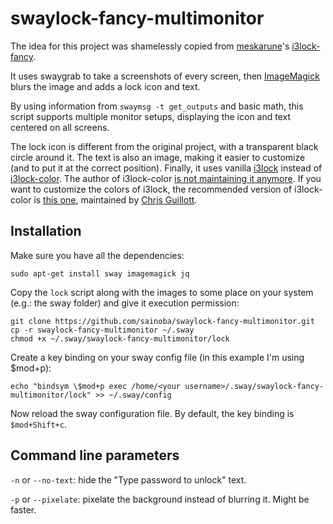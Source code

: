 # swaylock-fancy-multimonitor
The idea for this project was shamelessly copied from [meskarune](https://github.com/meskarune)'s [i3lock-fancy](https://github.com/meskarune/i3lock-fancy).

It uses swaygrab to take a screenshots of every screen, then [ImageMagick](http://www.imagemagick.org/) blurs the image and adds a lock icon and text.

By using information from `swaymsg -t get_outputs` and basic math, this script supports multiple monitor setups, displaying the icon and text centered on all screens.

The lock icon is different from the original project, with a transparent black circle around it. The text is also an image, making it easier to customize (and to put it at the correct position). Finally, it uses vanilla [i3lock](https://github.com/i3/i3lock) instead of [i3lock-color](https://github.com/eBrnd/i3lock-color). The author of i3lock-color [is not maintaining it anymore](https://github.com/eBrnd/i3lock-color/issues/6). If you want to customize the colors of i3lock, the recommended version of i3lock-color is [this one](https://github.com/Arcaena/i3lock-color), maintained by [Chris Guillott](https://github.com/Arcaena).

## Installation
Make sure you have all the dependencies:

```
sudo apt-get install sway imagemagick jq
```

Copy the `lock` script along with the images to some place on your system (e.g.: the sway folder) and give it execution permission:

```
git clone https://github.com/sainoba/swaylock-fancy-multimonitor.git
cp -r swaylock-fancy-multimonitor ~/.sway
chmod +x ~/.sway/swaylock-fancy-multimonitor/lock
```

Create a key binding on your sway config file (in this example I'm using $mod+p):

```
echo "bindsym \$mod+p exec /home/<your username>/.sway/swaylock-fancy-multimonitor/lock" >> ~/.sway/config
```

Now reload the sway configuration file. By default, the key binding is `$mod+Shift+c`.

## Command line parameters

`-n` or `--no-text`: hide the "Type password to unlock" text.

`-p` or `--pixelate`: pixelate the background instead of blurring it. Might be faster.
